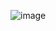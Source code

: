 ![image](https://user-images.githubusercontent.com/99810114/218017739-879f21d8-22fe-41d3-a5d1-e4273eb8f77a.png)
